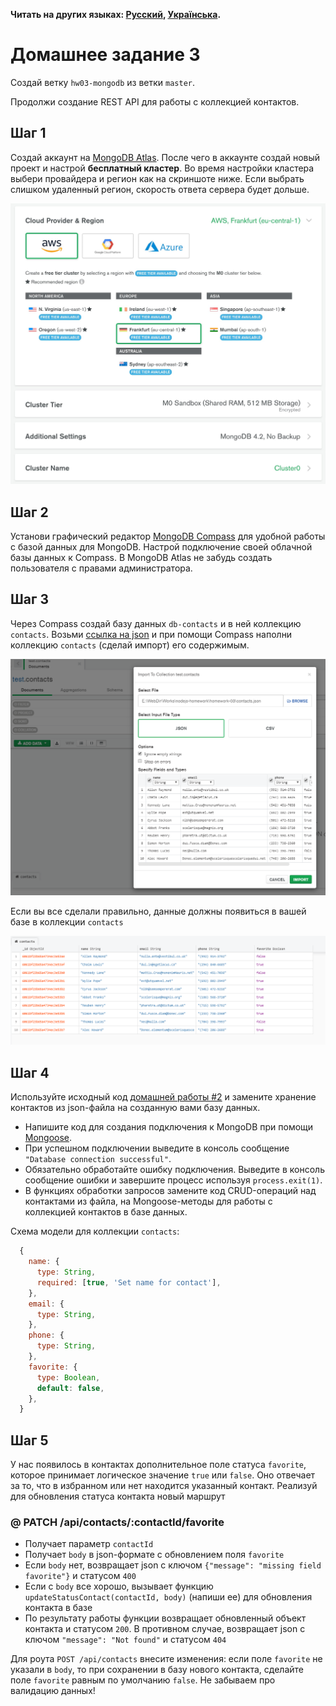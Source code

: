 **Читать на других языках: [Русский](README.md), [Українська](README.ua.md).**

# Домашнее задание 3

Создай ветку `hw03-mongodb` из ветки `master`.

Продолжи создание REST API для работы с коллекцией контактов.

## Шаг 1

Создай аккаунт на [MongoDB Atlas](https://www.mongodb.com/cloud/atlas). После чего в аккаунте создай новый проект и настрой **бесплатный кластер**. Во время настройки кластера выбери провайдера и регион как на скриншоте ниже. Если выбрать слишком удаленный регион, скорость ответа сервера будет дольше.

![atlas cluster setup](./atlas-cluster.jpg)

## Шаг 2

Установи графический редактор [MongoDB Compass](https://www.mongodb.com/download-center/compass) для удобной работы с базой данных для MongoDB. Настрой подключение своей облачной базы данных к Compass. В MongoDB Atlas не забудь создать пользователя с правами администратора.

## Шаг 3

Через Compass создай базу данных `db-contacts` и в ней коллекцию `contacts`. Возьми [ссылка на json](./contacts.json) и при помощи Compass наполни коллекцию `contacts` (сделай импорт) его содержимым.

![data](./json-data.png)

Если вы все сделали правильно, данные должны появиться в вашей базе в коллекции `contacts`

![data](./mongo-data.png)
## Шаг 4

Используйте исходный код [домашней работы #2](../homework-02/README.md) и замените хранение контактов из json-файла на созданную вами базу данных.

- Напишите код для создания подключения к MongoDB при помощи [Mongoose](https://mongoosejs.com/).
- При успешном подключении выведите в консоль сообщение `"Database connection successful"`.
- Обязательно обработайте ошибку подключения. Выведите в консоль сообщение ошибки и завершите процесс используя `process.exit(1)`.
- В функциях обработки запросов замените код CRUD-операций над контактами из файла, на Mongoose-методы для работы с коллекцией контактов в базе данных.

Схема модели для коллекции `contacts`:

```js
  {
    name: {
      type: String,
      required: [true, 'Set name for contact'],
    },
    email: {
      type: String,
    },
    phone: {
      type: String,
    },
    favorite: {
      type: Boolean,
      default: false,
    },
  }
```

## Шаг 5

У нас появилось в контактах дополнительное поле статуса `favorite`, которое принимает логическое значение `true` или `false`. Оно отвечает за то, что в избранном или нет находится указанный контакт. Реализуй для обновления статуса контакта новый маршрут

### @ PATCH /api/contacts/:contactId/favorite

- Получает параметр `contactId`
- Получает `body` в json-формате c обновлением поля `favorite`
- Если `body` нет, возвращает json с ключом `{"message": "missing field favorite"}` и статусом `400`
- Если с `body` все хорошо, вызывает функцию `updateStatusContact(contactId, body)` (напиши ее) для обновления контакта в базе
- По результату работы функции возвращает обновленный объект контакта и статусом `200`. В противном случае, возвращает json с ключом `"message": "Not found"` и статусом `404`


Для роута `POST /api/contacts` внесите изменения: если поле `favorite` не указали в `body`, то при сохранении в базу нового контакта, сделайте поле `favorite` равным по умолчанию `false`. Не забываем про валидацию данных!